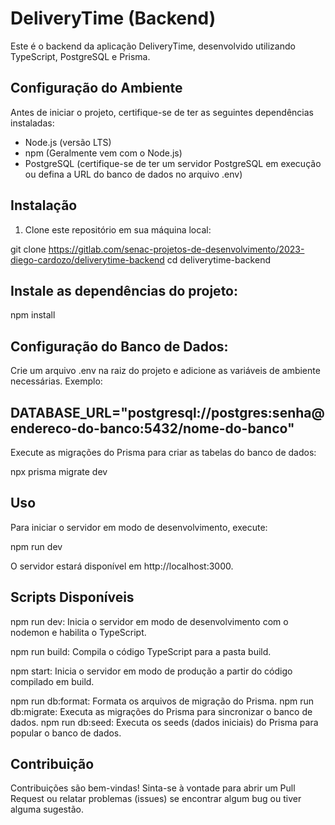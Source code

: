 # DeliveryTime (Backend)

Este é o backend da aplicação DeliveryTime, desenvolvido utilizando TypeScript, PostgreSQL e Prisma.

## Configuração do Ambiente

Antes de iniciar o projeto, certifique-se de ter as seguintes dependências instaladas:

- Node.js (versão LTS)
- npm (Geralmente vem com o Node.js)
- PostgreSQL (certifique-se de ter um servidor PostgreSQL em execução ou defina a URL do banco de dados no arquivo .env)

## Instalação

1. Clone este repositório em sua máquina local:

git clone  https://gitlab.com/senac-projetos-de-desenvolvimento/2023-diego-cardozo/deliverytime-backend
cd deliverytime-backend

## Instale as dependências do projeto:

npm install

## Configuração do Banco de Dados:

Crie um arquivo .env na raiz do projeto e adicione as variáveis de ambiente necessárias. Exemplo:
    
## DATABASE_URL="postgresql://postgres:senha@endereco-do-banco:5432/nome-do-banco"

Execute as migrações do Prisma para criar as tabelas do banco de dados:

npx prisma migrate dev

## Uso

Para iniciar o servidor em modo de desenvolvimento, execute:

npm run dev

O servidor estará disponível em http://localhost:3000.

## Scripts Disponíveis

npm run dev: Inicia o servidor em modo de desenvolvimento com o nodemon e habilita o TypeScript.

npm run build: Compila o código TypeScript para a pasta build.

npm start: Inicia o servidor em modo de produção a partir do código compilado em build.

npm run db:format: Formata os arquivos de migração do Prisma.
npm run db:migrate: Executa as migrações do Prisma para sincronizar o banco de dados.
npm run db:seed: Executa os seeds (dados iniciais) do Prisma para popular o banco de dados.

## Contribuição

Contribuições são bem-vindas! Sinta-se à vontade para abrir um Pull Request ou relatar problemas (issues) se encontrar algum bug ou tiver alguma sugestão.
